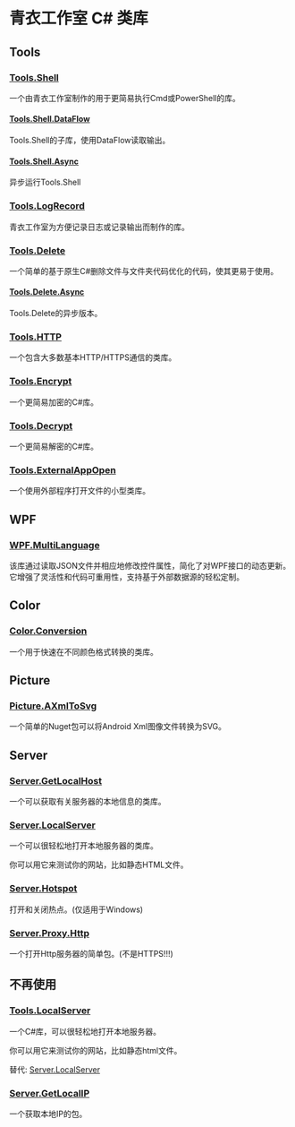 # 青衣工作室 C# 类库

## Tools

### [Tools.Shell](https://www.nuget.org/packages/Tools.Shell/)

一个由青衣工作室制作的用于更简易执行Cmd或PowerShell的库。

#### [Tools.Shell.DataFlow](https://www.nuget.org/packages/Tools.Shell.DataFlow)

Tools.Shell的子库，使用DataFlow读取输出。

#### [Tools.Shell.Async](https://www.nuget.org/packages/Tools.Shell.Async)

异步运行Tools.Shell

### [Tools.LogRecord](https://www.nuget.org/packages/Tools.LogRecord)

青衣工作室为方便记录日志或记录输出而制作的库。

### [Tools.Delete](https://www.nuget.org/packages/Tools.Delete/)

一个简单的基于原生C#删除文件与文件夹代码优化的代码，使其更易于使用。

#### [Tools.Delete.Async](https://www.nuget.org/packages/Tools.Delete.Async/)

Tools.Delete的异步版本。

### [Tools.HTTP](https://www.nuget.org/packages/Tools.HTTP/)

一个包含大多数基本HTTP/HTTPS通信的类库。

### [Tools.Encrypt](https://www.nuget.org/packages/Tools.Encrypt)

一个更简易加密的C#库。

### [Tools.Decrypt](https://www.nuget.org/packages/Tools.Decrypt)

一个更简易解密的C#库。

### [Tools.ExternalAppOpen](https://www.nuget.org/packages/Tools.ExternalAppOpen)

一个使用外部程序打开文件的小型类库。

## WPF

### [WPF.MultiLanguage](https://www.nuget.org/packages/WPF.MultiLanguage/)

该库通过读取JSON文件并相应地修改控件属性，简化了对WPF接口的动态更新。它增强了灵活性和代码可重用性，支持基于外部数据源的轻松定制。

## Color

### [Color.Conversion](https://www.nuget.org/packages/Color.Conversion)

一个用于快速在不同颜色格式转换的类库。

## Picture

### [Picture.AXmlToSvg](https://www.nuget.org/packages/Picture.AXmlToSvg/)

一个简单的Nuget包可以将Android Xml图像文件转换为SVG。

## Server

### [Server.GetLocalHost](https://www.nuget.org/packages/Server.GetLocalHost)

一个可以获取有关服务器的本地信息的类库。

### [Server.LocalServer](https://www.nuget.org/packages/Server.LocalServer)

一个可以很轻松地打开本地服务器的类库。

你可以用它来测试你的网站，比如静态HTML文件。

### [Server.Hotspot](https://www.nuget.org/packages/Server.Hotspot)

打开和关闭热点。(仅适用于Windows)

### [Server.Proxy.Http](https://www.nuget.org/packages/Server.Proxy.Http)

一个打开Http服务器的简单包。(不是HTTPS!!!)

## 不再使用

### [Tools.LocalServer](https://www.nuget.org/packages/Tools.LocalServer/)

一个C#库，可以很轻松地打开本地服务器。

你可以用它来测试你的网站，比如静态html文件。

替代: [Server.LocalServer](https://www.nuget.org/packages/Server.LocalServer)

### [Server.GetLocalIP](https://www.nuget.org/packages/Server.GetLocalIP)

一个获取本地IP的包。
